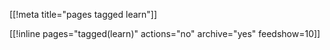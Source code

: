 [[!meta title="pages tagged learn"]]

[[!inline pages="tagged(learn)" actions="no" archive="yes"
feedshow=10]]
